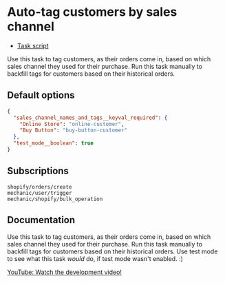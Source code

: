 # Auto-tag customers by sales channel

* [Task script](./script.liquid)

Use this task to tag customers, as their orders come in, based on which sales channel they used for their purchase. Run this task manually to backfill tags for customers based on their historical orders.

## Default options

```json
{
  "sales_channel_names_and_tags__keyval_required": {
    "Online Store": "online-customer",
    "Buy Button": "buy-button-customer"
  },
  "test_mode__boolean": true
}
```

## Subscriptions

```liquid
shopify/orders/create
mechanic/user/trigger
mechanic/shopify/bulk_operation
```

## Documentation

Use this task to tag customers, as their orders come in, based on which sales channel they used for their purchase. Run this task manually to backfill tags for customers based on their historical orders. Use test mode to see what this task _would_ do, if test mode wasn't enabled. :)

[YouTube: Watch the development video!](https://youtu.be/TN13-eX1ops)
